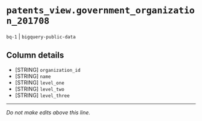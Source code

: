 # `patents_view.government_organization_201708`
`bq-1` | `bigquery-public-data`

## Column details
* [STRING]    `organization_id`
* [STRING]    `name`
* [STRING]    `level_one`
* [STRING]    `level_two`
* [STRING]    `level_three`

-------------------------------------------------------------------------------
*Do not make edits above this line.*

